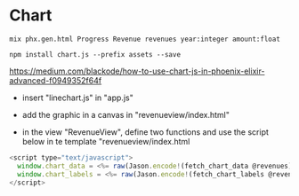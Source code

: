 # Chart

`mix phx.gen.html Progress Revenue revenues year:integer amount:float`

`npm install chart.js --prefix assets --save`

<https://medium.com/blackode/how-to-use-chart-js-in-phoenix-elixir-advanced-f0949352f64f>

- insert "linechart.js" in "app.js"
- add the graphic in a canvas in "revenueview/index.html"

- in the view "RevenueView", define two functions and use the script below in te template "revenueview/index.html

```js
<script type="text/javascript">
  window.chart_data = <%= raw(Jason.encode!(fetch_chart_data @revenues)) %>
  window.chart_labels = <%= raw(Jason.encode!(fetch_chart_labels @revenues)) %>
</script>
```
